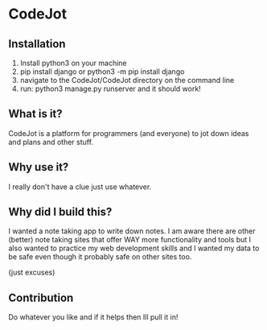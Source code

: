 # CodeJot

## Installation
1. Install python3 on your machine
2. pip install django or python3 -m pip install django
3. navigate to the CodeJot/CodeJot directory on the command line
4. run: python3 manage.py runserver and it should work!

## What is it?

CodeJot is a platform for programmers (and everyone)
to jot down ideas and plans and other stuff.

## Why use it?

I really don't have a clue just use whatever.

## Why did I build this?

I wanted a note taking app to write down notes.
I am aware there are other (better) note taking sites
that offer WAY more functionality and tools but I also
wanted to practice my web development skills and I wanted
my data to be safe even though it probably safe on other
sites too.

(just excuses)

## Contribution

Do whatever you like and if it helps then Ill pull it in!
